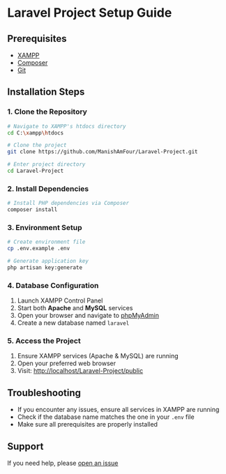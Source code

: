 # Laravel Project Setup Guide

## Prerequisites
- [XAMPP](https://www.apachefriends.org/)
- [Composer](https://getcomposer.org/)
- [Git](https://git-scm.com/)

## Installation Steps

### 1. Clone the Repository
```bash
# Navigate to XAMPP's htdocs directory
cd C:\xampp\htdocs

# Clone the project
git clone https://github.com/ManishAmFour/Laravel-Project.git

# Enter project directory
cd Laravel-Project
```

### 2. Install Dependencies
```bash
# Install PHP dependencies via Composer
composer install
```

### 3. Environment Setup
```bash
# Create environment file
cp .env.example .env

# Generate application key
php artisan key:generate
```

### 4. Database Configuration
1. Launch XAMPP Control Panel
2. Start both **Apache** and **MySQL** services
3. Open your browser and navigate to [phpMyAdmin](http://localhost/phpmyadmin)
4. Create a new database named `laravel`

### 5. Access the Project
1. Ensure XAMPP services (Apache & MySQL) are running
2. Open your preferred web browser
3. Visit: [http://localhost/Laravel-Project/public](http://localhost/Laravel-Project/public)

## Troubleshooting
- If you encounter any issues, ensure all services in XAMPP are running
- Check if the database name matches the one in your `.env` file
- Make sure all prerequisites are properly installed

## Support
If you need help, please [open an issue](https://github.com/ManishAmFour/Laravel-Project/issues)
